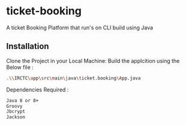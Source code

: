 # ticket-booking
A ticket Booking Platform that run's on CLI build using Java

## <a name="installation">Installation</a>

Clone the Project in your Local Machine:
Build the applcition using the Below file :
```bash
.\\IRCTC\app\src\main\java\ticket.booking\App.java
```

Dependencies Required :
```bash
Java 8 or 8+
Groovy
Jbcrypt
Jackson
```
